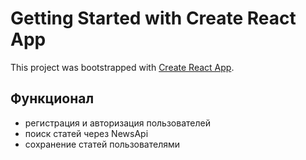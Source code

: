 # Getting Started with Create React App

This project was bootstrapped with [Create React App](https://github.com/facebook/create-react-app).

## Функционал
- регистрация и авторизация пользователей
- поиск статей через NewsApi
- сохранение статей пользователями
